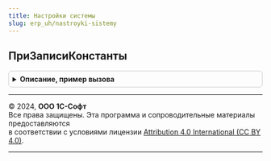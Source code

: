 ```yaml
---
title: Настройки системы
slug: erp_uh/nastroyki-sistemy
---
```



## ПриЗаписиКонстанты
<details style="margin: 1em 0; padding: 0.5em; border: 1px solid #ccc; border-radius: 6px;">

<summary style="font-weight: bold; cursor: pointer;">Описание, пример вызова</summary>

```bsl

// Обработчик подписки на событие ПриЗаписиКонстанты.
//
Процедура ПриЗаписиКонстанты(Источник, Отказ) Экспорт
```

Пример вызова
```bsl
НастройкиСистемы.ПриЗаписиКонстанты(Источник, Отказ) 
```
</details>

---

© 2024, **ООО 1С-Софт**  
Все права защищены. Эта программа и сопроводительные материалы предоставляются  
в соответствии с условиями лицензии [Attribution 4.0 International (CC BY 4.0)](https://creativecommons.org/licenses/by/4.0/legalcode).

---
